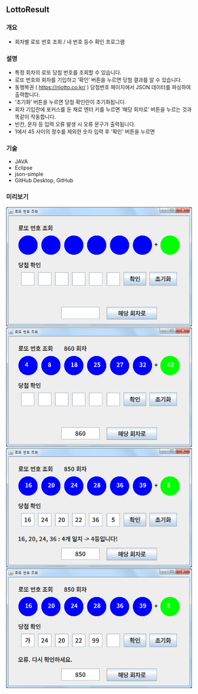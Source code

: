 ## LottoResult

### 개요
* 회차별 로또 번호 조회 / 내 번호 등수 확인 프로그램

### 설명
* 특정 회차의 로또 당첨 번호를 조회할 수 있습니다.
* 로또 번호와 회차를 기입하고 ‘확인’ 버튼을 누르면 당첨 결과를 알 수 있습니다.
* 동행복권 ( https://nlotto.co.kr/ ) 당첨번호 페이지에서 JSON 데이터를 파싱하여 출력합니다.
* ‘초기화’ 버튼을 누르면 당첨 확인란이 초기화됩니다.
* 회차 기입란에 포커스를 둔 채로 엔터 키를 누르면 ‘해당 회차로’ 버튼을 누르는 것과 똑같이 작동합니다.
* 빈칸, 문자 등 입력 오류 발생 시 오류 문구가 출력됩니다.
* 1에서 45 사이의 정수를 제외한 숫자 입력 후 '확인' 버튼을 누르면 

### 기술
* JAVA
* Eclipse
* json-simple
* GitHub Desktop, GitHub

### 미리보기
![LottoImage01](./image/LottoImage01.png)
![LottoImage02](./image/LottoImage02.png)
![LottoImage03](./image/LottoImage03.png)
![LottoImage04](./image/LottoImage04.png)
